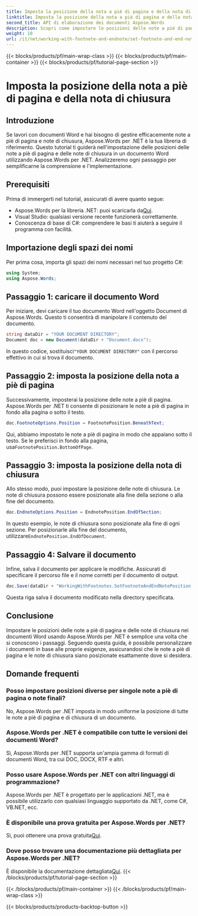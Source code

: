 ```yaml
---
title: Imposta la posizione della nota a piè di pagina e della nota di chiusura
linktitle: Imposta la posizione della nota a piè di pagina e della nota finale
second_title: API di elaborazione dei documenti Aspose.Words
description: Scopri come impostare le posizioni delle note a piè di pagina e di chiusura nei documenti Word utilizzando Aspose.Words per .NET con questa guida dettagliata passo dopo passo.
weight: 10
url: /it/net/working-with-footnote-and-endnote/set-footnote-and-end-note-position/
---
```


{{< blocks/products/pf/main-wrap-class >}}
{{< blocks/products/pf/main-container >}}
{{< blocks/products/pf/tutorial-page-section >}}

# Imposta la posizione della nota a piè di pagina e della nota di chiusura

## Introduzione

Se lavori con documenti Word e hai bisogno di gestire efficacemente note a piè di pagina e note di chiusura, Aspose.Words per .NET è la tua libreria di riferimento. Questo tutorial ti guiderà nell'impostazione delle posizioni delle note a piè di pagina e delle note di chiusura in un documento Word utilizzando Aspose.Words per .NET. Analizzeremo ogni passaggio per semplificarne la comprensione e l'implementazione.

## Prerequisiti

Prima di immergerti nel tutorial, assicurati di avere quanto segue:

-  Aspose.Words per la libreria .NET: puoi scaricarla da[Qui](https://releases.aspose.com/words/net/).
- Visual Studio: qualsiasi versione recente funzionerà correttamente.
- Conoscenza di base di C#: comprendere le basi ti aiuterà a seguire il programma con facilità.

## Importazione degli spazi dei nomi

Per prima cosa, importa gli spazi dei nomi necessari nel tuo progetto C#:

```csharp
using System;
using Aspose.Words;
```

## Passaggio 1: caricare il documento Word

Per iniziare, devi caricare il tuo documento Word nell'oggetto Document di Aspose.Words. Questo ti consentirà di manipolare il contenuto del documento.

```csharp
string dataDir = "YOUR DOCUMENT DIRECTORY";
Document doc = new Document(dataDir + "Document.docx");
```

In questo codice, sostituisci`"YOUR DOCUMENT DIRECTORY"` con il percorso effettivo in cui si trova il documento.

## Passaggio 2: imposta la posizione della nota a piè di pagina

Successivamente, imposterai la posizione delle note a piè di pagina. Aspose.Words per .NET ti consente di posizionare le note a piè di pagina in fondo alla pagina o sotto il testo.

```csharp
doc.FootnoteOptions.Position = FootnotePosition.BeneathText;
```

 Qui, abbiamo impostato le note a piè di pagina in modo che appaiano sotto il testo. Se le preferisci in fondo alla pagina, usa`FootnotePosition.BottomOfPage`.

## Passaggio 3: imposta la posizione della nota di chiusura

Allo stesso modo, puoi impostare la posizione delle note di chiusura. Le note di chiusura possono essere posizionate alla fine della sezione o alla fine del documento.

```csharp
doc.EndnoteOptions.Position = EndnotePosition.EndOfSection;
```

 In questo esempio, le note di chiusura sono posizionate alla fine di ogni sezione. Per posizionarle alla fine del documento, utilizzare`EndnotePosition.EndOfDocument`.

## Passaggio 4: Salvare il documento

Infine, salva il documento per applicare le modifiche. Assicurati di specificare il percorso file e il nome corretti per il documento di output.

```csharp
doc.Save(dataDir + "WorkingWithFootnotes.SetFootnoteAndEndNotePosition.docx");
```

Questa riga salva il documento modificato nella directory specificata.

## Conclusione

Impostare le posizioni delle note a piè di pagina e delle note di chiusura nei documenti Word usando Aspose.Words per .NET è semplice una volta che si conoscono i passaggi. Seguendo questa guida, è possibile personalizzare i documenti in base alle proprie esigenze, assicurandosi che le note a piè di pagina e le note di chiusura siano posizionate esattamente dove si desidera.

## Domande frequenti

### Posso impostare posizioni diverse per singole note a piè di pagina o note finali?

No, Aspose.Words per .NET imposta in modo uniforme la posizione di tutte le note a piè di pagina e di chiusura di un documento.

### Aspose.Words per .NET è compatibile con tutte le versioni dei documenti Word?

Sì, Aspose.Words per .NET supporta un'ampia gamma di formati di documenti Word, tra cui DOC, DOCX, RTF e altri.

### Posso usare Aspose.Words per .NET con altri linguaggi di programmazione?

Aspose.Words per .NET è progettato per le applicazioni .NET, ma è possibile utilizzarlo con qualsiasi linguaggio supportato da .NET, come C#, VB.NET, ecc.

### È disponibile una prova gratuita per Aspose.Words per .NET?

 Sì, puoi ottenere una prova gratuita[Qui](https://releases.aspose.com/).

### Dove posso trovare una documentazione più dettagliata per Aspose.Words per .NET?

 È disponibile la documentazione dettagliata[Qui](https://reference.aspose.com/words/net/).
{{< /blocks/products/pf/tutorial-page-section >}}

{{< /blocks/products/pf/main-container >}}
{{< /blocks/products/pf/main-wrap-class >}}

{{< blocks/products/products-backtop-button >}}

